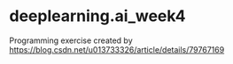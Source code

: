 # deeplearning.ai_week4
Programming exercise created by https://blog.csdn.net/u013733326/article/details/79767169
